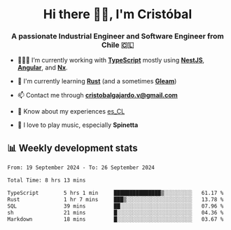 <h1 align="center">Hi there ✌🏻, I'm Cristóbal</h1>
<h3 align="center">A passionate Industrial Engineer and Software Engineer from Chile 🇨🇱</h3>

- 🧑🏻‍💻 I’m currently working with **[TypeScript](https://www.typescriptlang.org)** mostly using **[NestJS](https://nestjs.com)**, **[Angular](https://angular.io)**, and **[Nx](https://nx.dev)**.

- 🌱 I'm currently learning **[Rust](https://www.rust-lang.org)** (and a sometimes **[Gleam](https://gleam.run/)**)

- 📫 Contact me through **cristobalgajardo.v@gmail.com**

- 📄 Know about my experiences [es_CL](https://bit.ly/cv-cristobal-gajardo)

- 🎸 I love to play music, especially **Spinetta**

## 📊 Weekly development stats

<!--START_SECTION:waka-->

```txt
From: 19 September 2024 - To: 26 September 2024

Total Time: 8 hrs 13 mins

TypeScript        5 hrs 1 min     ███████████████▒░░░░░░░░░   61.17 %
Rust              1 hr 7 mins     ███▒░░░░░░░░░░░░░░░░░░░░░   13.78 %
SQL               39 mins         ██░░░░░░░░░░░░░░░░░░░░░░░   07.96 %
sh                21 mins         █░░░░░░░░░░░░░░░░░░░░░░░░   04.36 %
Markdown          18 mins         █░░░░░░░░░░░░░░░░░░░░░░░░   03.67 %
```

<!--END_SECTION:waka-->
